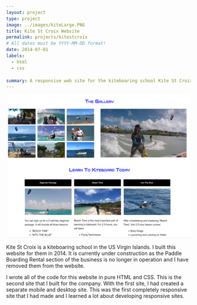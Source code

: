 ```yaml
---
layout: project
type: project
image: ../images/kiteLarge.PNG
title: Kite St Croix Website
permalink: projects/kitestcroix
# All dates must be YYYY-MM-DD format!
date: 2014-07-01
labels:
  - html
  - css
  
summary: A responsive web site for the kiteboaring school Kite St Croix.
---
```


<img class="ui medium right floated rounded image" src="../images/learnToKite.PNG">

Kite St Croix is a kiteboaring school in the US Virgin Islands.  I built this website for them in 2014.  It is currently under construction as the Paddle Boarding Rental section of the business is no longer in operation and I have removed them from the website. 

I wrote all of the code for this website in pure HTML and CSS.  This is the second site that I built for the company.  With the first site, I had created a separate mobile and desktop site.  This was the first completely responsive site that I had made and I learned a lot about developing responsive sites.  
